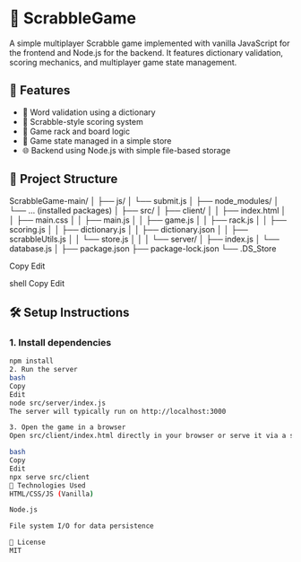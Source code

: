 # 🧩 ScrabbleGame

A simple multiplayer Scrabble game implemented with vanilla JavaScript for the frontend and Node.js for the backend. It features dictionary validation, scoring mechanics, and multiplayer game state management.

## 🚀 Features

- 📝 Word validation using a dictionary  
- 🎯 Scrabble-style scoring system  
- 🎲 Game rack and board logic  
- 🧠 Game state managed in a simple store  
- 🌐 Backend using Node.js with simple file-based storage  

## 📁 Project Structure

ScrabbleGame-main/
│
├── js/
│ └── submit.js
│
├── node_modules/
│ └── ... (installed packages)
│
├── src/
│ ├── client/
│ │ ├── index.html
│ │ ├── main.css
│ │ ├── main.js
│ │ ├── game.js
│ │ ├── rack.js
│ │ ├── scoring.js
│ │ ├── dictionary.js
│ │ ├── dictionary.json
│ │ ├── scrabbleUtils.js
│ │ └── store.js
│ │
│ └── server/
│ ├── index.js
│ └── database.js
│
├── package.json
├── package-lock.json
└── .DS_Store

Copy
Edit

shell
Copy
Edit

## 🛠️ Setup Instructions

### 1. Install dependencies

```bash
npm install
2. Run the server
bash
Copy
Edit
node src/server/index.js
The server will typically run on http://localhost:3000

3. Open the game in a browser
Open src/client/index.html directly in your browser or serve it via a static file server like:

bash
Copy
Edit
npx serve src/client
🧪 Technologies Used
HTML/CSS/JS (Vanilla)

Node.js

File system I/O for data persistence

📜 License
MIT
